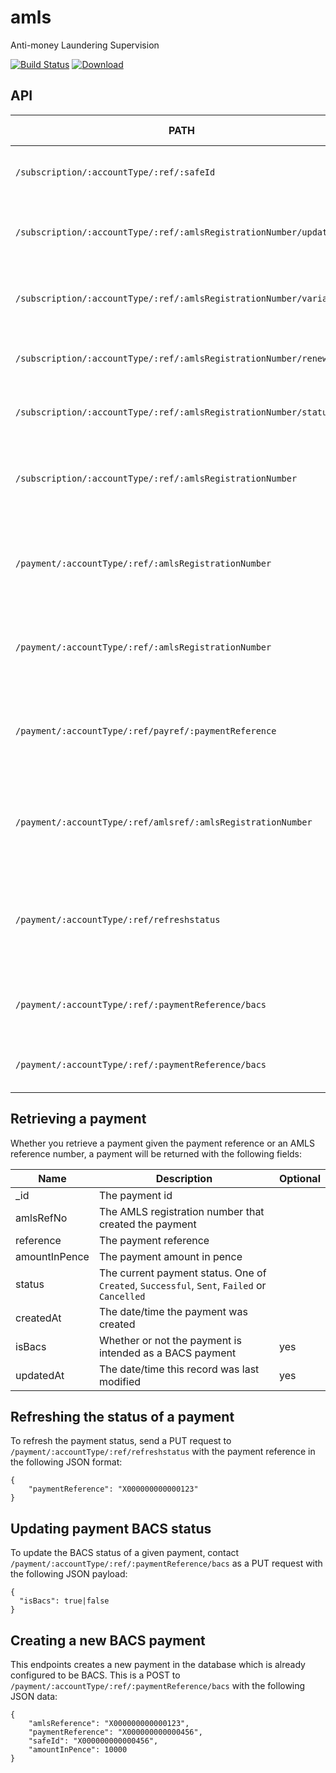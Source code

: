 
amls
=============

Anti-money Laundering Supervision

[![Build Status](https://travis-ci.org/hmrc/amls.svg?branch=master)](https://travis-ci.org/hmrc/amls) [ ![Download](https://api.bintray.com/packages/hmrc/releases/amls/images/download.svg) ](https://bintray.com/hmrc/releases/amls/_latestVersion)

API
----

| PATH | Supported Methods | Description |
|------|-------------------|-------------|
|```/subscription/:accountType/:ref/:safeId``` | POST | Submits an application for supervision |
|```/subscription/:accountType/:ref/:amlsRegistrationNumber/update``` | POST | Submits an updated application for supervision |
|```/subscription/:accountType/:ref/:amlsRegistrationNumber/variation``` | POST | Submits a variation to current supervision details |
|```/subscription/:accountType/:ref/:amlsRegistrationNumber/renewal``` | POST | Submits an application to renew supervision |
|```/subscription/:accountType/:ref/:amlsRegistrationNumber/status``` | GET | Gets the current status of supervision |
|```/subscription/:accountType/:ref/:amlsRegistrationNumber``` | GET | Retrieves the currently held supervision details |
|```/payment/:accountType/:ref/:amlsRegistrationNumber``` | GET | Retrieves information on the last fee response for this supervision |
|```/payment/:accountType/:ref/:amlsRegistrationNumber``` | POST | Save a payment previously made through `pay-api` |
|```/payment/:accountType/:ref/payref/:paymentReference``` | GET | Retrieve the latest payment made given the payment reference |
|```/payment/:accountType/:ref/amlsref/:amlsRegistrationNumber``` | GET | Retrieve the latest payment made given the AMLS registration number |
|```/payment/:accountType/:ref/refreshstatus``` | PUT | Refreshes the status of a payment, given an amls reference in the body |
|```/payment/:accountType/:ref/:paymentReference/bacs``` | PUT | Updates the BACS status of a payment (see below) |
|```/payment/:accountType/:ref/:paymentReference/bacs``` | POST | Creates a new BACS payment (see below) |

## Retrieving a payment

Whether you retrieve a payment given the payment reference or an AMLS reference number, a payment will be returned with the following fields:

| Name | Description | Optional |
| ---- | ----- | ----- |
| _id | The payment id | |
| amlsRefNo | The AMLS registration number that created the payment | |
| reference | The payment reference | |
| amountInPence | The payment amount in pence ||
| status | The current payment status. One of `Created`, `Successful`, `Sent`, `Failed` or `Cancelled` |
| createdAt | The date/time the payment was created ||
| isBacs | Whether or not the payment is intended as a BACS payment | yes |
| updatedAt | The date/time this record was last modified | yes |

## Refreshing the status of a payment

To refresh the payment status, send a PUT request to `/payment/:accountType/:ref/refreshstatus` with the payment reference in the following JSON format:

```
{
    "paymentReference": "X000000000000123"
}
```

## Updating payment BACS status

To update the BACS status of a given payment, contact `/payment/:accountType/:ref/:paymentReference/bacs` as a PUT request with the following JSON payload:

```
{
  "isBacs": true|false
}
```

## Creating a new BACS payment

This endpoints creates a new payment in the database which is already configured to be BACS. This is a POST to `/payment/:accountType/:ref/:paymentReference/bacs` with the following JSON data:

```
{
    "amlsReference": "X000000000000123",
    "paymentReference": "X000000000000456",
    "safeId": "X000000000000456",
    "amountInPence": 10000
}
```
